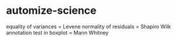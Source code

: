 # automize-science

equality of variances = Levene
normality of residuals = Shapiro Wilk
annotation test in boxplot = Mann Whitney
